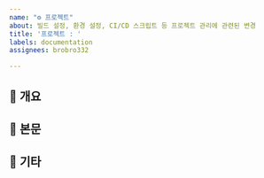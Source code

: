 ```yaml
---
name: "⚙️ 프로젝트"
about: 빌드 설정, 환경 설정, CI/CD 스크립트 등 프로젝트 관리에 관련된 변경
title: '프로젝트 : '
labels: documentation
assignees: brobro332

---
```


## 🎈 개요

## 📑 본문

## 🚀 기타
